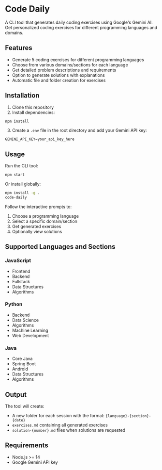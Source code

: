 # Code Daily

A CLI tool that generates daily coding exercises using Google's Gemini AI. Get personalized coding exercises for different programming languages and domains.

## Features

- Generate 5 coding exercises for different programming languages
- Choose from various domains/sections for each language
- Get detailed problem descriptions and requirements
- Option to generate solutions with explanations
- Automatic file and folder creation for exercises

## Installation

1. Clone this repository
2. Install dependencies:
```bash
npm install
```
3. Create a `.env` file in the root directory and add your Gemini API key:
```
GEMINI_API_KEY=your_api_key_here
```

## Usage

Run the CLI tool:
```bash
npm start
```

Or install globally:
```bash
npm install -g .
code-daily
```

Follow the interactive prompts to:
1. Choose a programming language
2. Select a specific domain/section
3. Get generated exercises
4. Optionally view solutions

## Supported Languages and Sections

### JavaScript
- Frontend
- Backend
- Fullstack
- Data Structures
- Algorithms

### Python
- Backend
- Data Science
- Algorithms
- Machine Learning
- Web Development

### Java
- Core Java
- Spring Boot
- Android
- Data Structures
- Algorithms

## Output

The tool will create:
- A new folder for each session with the format: `{language}-{section}-{date}`
- `exercises.md` containing all generated exercises
- `solution-{number}.md` files when solutions are requested

## Requirements

- Node.js >= 14
- Google Gemini API key
